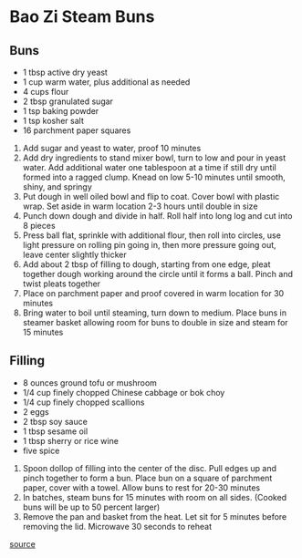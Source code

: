 # Bao Zi Steam Buns

## Buns

* 1 tbsp active dry yeast
* 1 cup warm water, plus additional as needed
* 4 cups flour
* 2 tbsp granulated sugar
* 1 tsp baking powder
* 1 tsp kosher salt
* 16 parchment paper squares

1. Add sugar and yeast to water, proof 10 minutes
1. Add dry ingredients to stand mixer bowl, turn to low and pour in yeast water. Add additional water one tablespoon at a time if still dry until formed into a ragged clump. Knead on low 5-10 minutes until smooth, shiny, and springy
1. Put dough in well oiled bowl and flip to coat. Cover bowl with plastic wrap. Set aside in warm location 2-3 hours until double in size
1. Punch down dough and divide in half. Roll half into long log and cut into 8 pieces
1. Press ball flat, sprinkle with additional flour, then roll into circles, use light pressure on rolling pin going in, then more pressure going out, leave center slightly thicker
1. Add about 2 tbsp of filling to dough, starting from one edge, pleat together dough working around the circle until it forms a ball. Pinch and twist pleats together
1. Place on parchment paper and proof covered in warm location for 30 minutes
1. Bring water to boil until steaming, turn down to medium. Place buns in steamer basket allowing room for buns to double in size and steam for 15 minutes

## Filling

* 8 ounces ground tofu or mushroom
* 1/4 cup finely chopped Chinese cabbage or bok choy
* 1/4 cup finely chopped scallions
* 2 eggs
* 2 tbsp soy sauce
* 1 tbsp sesame oil
* 1 tbsp sherry or rice wine
* five spice

1. Spoon dollop of filling into the center of the disc. Pull edges up and pinch together to form a bun. Place bun on a square of parchment paper, cover with a towel. Allow buns to rest for 20-30 minutes
1. In batches, steam buns for 15 minutes with room on all sides. (Cooked buns will be up to 50 percent larger)
1. Remove the pan and basket from the heat. Let sit for 5 minutes before removing the lid. Microwave 30 seconds to reheat



[source](https://www.thekitchn.com/recipe-steamed-pork-buns-baozi-156361)
